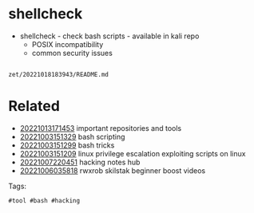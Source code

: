 # shellcheck

- shellcheck - check bash scripts - available in kali repo
  - POSIX incompatibility
  - common security issues

```
```

` zet/20221018183943/README.md `

# Related

- [20221013171453](/zet/20221013171453/README.md) important repositories and tools
- [20221003151329](/zet/20221003151329/README.md) bash scripting
- [20221003151299](/zet/20221003151299/README.md) bash tricks
- [20221003151209](/zet/20221003151209/README.md) linux privilege escalation exploiting scripts on linux
- [20221007220451](/zet/20221007220451/README.md) hacking notes hub
- [20221006035818](/zet/20221006035818/README.md) rwxrob skilstak beginner boost videos

Tags:

    #tool #bash #hacking
